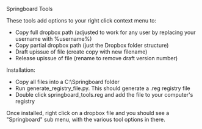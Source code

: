 Springboard Tools

These tools add options to your right click context menu to:
- Copy full dropbox path (adjusted to work for any user by replacing your username with %username%)
- Copy partial dropbox path (just the Dropbox folder structure)
- Draft upissue of file (create copy with new filename)
- Release upissue of file (rename to remove draft version number)

Installation:
- Copy all files into a C:\Springboard folder 
- Run generate_registry_file.py. This should generate a .reg registry file
- Double click springboard_tools.reg and add the file to your computer's registry

Once installed, right click on a dropbox file and you should see a "Springboard" sub menu, with the various tool options in there.